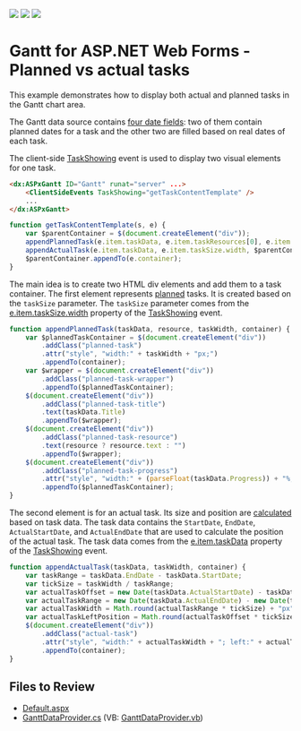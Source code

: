 <!-- default badges list -->
![](https://img.shields.io/endpoint?url=https://codecentral.devexpress.com/api/v1/VersionRange/412034304/21.1.3%2B)
[![](https://img.shields.io/badge/Open_in_DevExpress_Support_Center-FF7200?style=flat-square&logo=DevExpress&logoColor=white)](https://supportcenter.devexpress.com/ticket/details/T1033229)
[![](https://img.shields.io/badge/📖_How_to_use_DevExpress_Examples-e9f6fc?style=flat-square)](https://docs.devexpress.com/GeneralInformation/403183)
<!-- default badges end -->
# Gantt for ASP.NET Web Forms - Planned vs actual tasks  

This example demonstrates how to display both actual and planned tasks in the Gantt chart area.

The Gantt data source contains [four date fields](./CS/DXWebApplication1/App_Data/GanttDataProvider.cs): two of them contain planned dates for a task and the other two are filled based on real dates of each task.

The client-side [TaskShowing](https://docs.devexpress.com/AspNet/js-ASPxClientGantt.TaskShowing) event is used to display two visual elements for one task.


```aspx
<dx:ASPxGantt ID="Gantt" runat="server" ...>
    <ClientSideEvents TaskShowing="getTaskContentTemplate" />
    ...
</dx:ASPxGantt>
```

```js
function getTaskContentTemplate(s, e) {
    var $parentContainer = $(document.createElement("div"));
    appendPlannedTask(e.item.taskData, e.item.taskResources[0], e.item.taskSize.width, $parentContainer);
    appendActualTask(e.item.taskData, e.item.taskSize.width, $parentContainer);
    $parentContainer.appendTo(e.container);
}
 ```

The main idea is to create two HTML div elements and add them to a task container. The first element represents [planned](./CS/DXWebApplication1/Default.aspx#L21) tasks. It is created based on the `taskSize` parameter. The `taskSize` parameter comes from the  [e.item.taskSize.width](https://docs.devexpress.com/AspNet/js-ASPxClientGanttTaskShowingEventArgs.item) property of the [TaskShowing](https://docs.devexpress.com/AspNet/js-ASPxClientGantt.TaskShowing) event.

```js
function appendPlannedTask(taskData, resource, taskWidth, container) {
    var $plannedTaskContainer = $(document.createElement("div"))
        .addClass("planned-task")
        .attr("style", "width:" + taskWidth + "px;")
        .appendTo(container);
    var $wrapper = $(document.createElement("div"))
        .addClass("planned-task-wrapper")
        .appendTo($plannedTaskContainer);
    $(document.createElement("div"))
        .addClass("planned-task-title")
        .text(taskData.Title)
        .appendTo($wrapper);
    $(document.createElement("div"))
        .addClass("planned-task-resource")
        .text(resource ? resource.text : "")
        .appendTo($wrapper);
    $(document.createElement("div"))
        .addClass("planned-task-progress")
        .attr("style", "width:" + (parseFloat(taskData.Progress)) + "%;")
        .appendTo($plannedTaskContainer);
}
```

The second element is for an actual task. Its size and position are [calculated](.//CS/DXWebApplication1/Default.aspx) based on task data. The task data contains the `StartDate`, `EndDate`, `ActualStartDate`, and `ActualEndDate` that are used to calculate the position of the actual task. The task data comes from the [e.item.taskData](https://docs.devexpress.com/AspNet/js-ASPxClientGanttTaskShowingEventArgs.item) property of the [TaskShowing](https://docs.devexpress.com/AspNet/js-ASPxClientGantt.TaskShowing) event.

```js
function appendActualTask(taskData, taskWidth, container) {
    var taskRange = taskData.EndDate - taskData.StartDate;
    var tickSize = taskWidth / taskRange;
    var actualTaskOffset = new Date(taskData.ActualStartDate) - taskData.StartDate;
    var actualTaskRange = new Date(taskData.ActualEndDate) - new Date(taskData.ActualStartDate);
    var actualTaskWidth = Math.round(actualTaskRange * tickSize) + "px";
    var actualTaskLeftPosition = Math.round(actualTaskOffset * tickSize) + "px";
    $(document.createElement("div"))
        .addClass("actual-task")
        .attr("style", "width:" + actualTaskWidth + "; left:" + actualTaskLeftPosition)
        .appendTo(container);
}
```

## Files to Review

* [Default.aspx](./CS/DXWebApplication1/Default.aspx)
* [GanttDataProvider.cs](./CS/DXWebApplication1/App_Data/GanttDataProvider.cs) (VB: [GanttDataProvider.vb](./VB/DXWebApplication1/App_Data/GanttDataProvider.vb))
